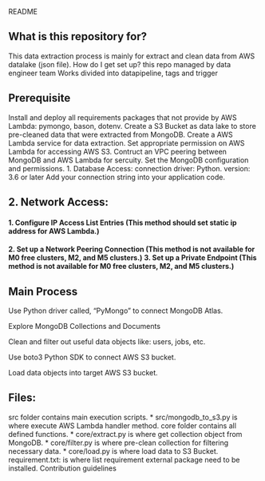 README


## What is this repository for?


This data extraction process is mainly for extract and clean data from AWS datalake (json file).
How do I get set up?
this repo managed by data engineer team
Works divided into datapipeline, tags and trigger


## Prerequisite


Install and deploy all requirements packages that not provide by AWS Lambda: pymongo, bason, dotenv.
Create a S3 Bucket as data lake to store pre-cleaned data that were extracted from MongoDB.
Create a AWS Lambda service for data extraction.
Set appropriate permission on AWS Lambda for accessing AWS S3.
Contruct an VPC peering between MongoDB and AWS Lambda for sercuity.
Set the MongoDB configuration and permissions. 1. Database Access:
connection driver: Python. version: 3.6 or later
Add your connection string into your application code. 



## 2. Network Access: 



#### 1. Configure IP Access List Entries (This method should set static ip address for AWS Lambda.)


####  2. Set up a Network Peering Connection (This method is not available for M0 free clusters, M2, and M5 clusters.) 3. Set up a Private Endpoint (This method is not available for M0 free clusters, M2, and M5 clusters.)




## Main Process



Use Python driver called, “PyMongo” to connect MongoDB Atlas.

Explore MongoDB Collections and Documents

Clean and filter out useful data objects like: users, jobs, etc.

Use boto3 Python SDK to connect AWS S3 bucket.

Load data objects into target AWS S3 bucket.

## Files:

src folder contains main execution scripts. * src/mongodb_to_s3.py is where execute AWS Lambda handler method.
core folder contains all defined functions. * core/extract.py is where get collection object from MongoDB. * core/filter.py is where pre-clean collection for filtering necessary data. * core/load.py is where load data to S3 Bucket.
requirement.txt: is where list requirement external package need to be installed.
Contribution guidelines
